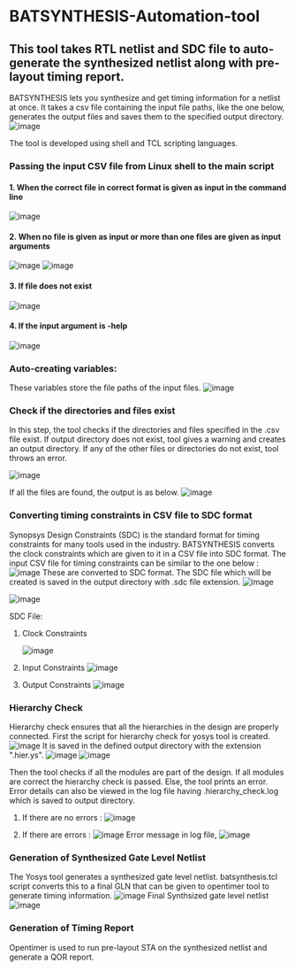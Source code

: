 # BATSYNTHESIS-Automation-tool
This tool takes RTL netlist and SDC file to auto-generate the synthesized netlist along with pre-layout timing report.
---
BATSYNTHESIS lets you synthesize and get timing information for a netlist at once. It takes a csv file containing the input file paths, like the one below, generates the output files and saves them to the specified output directory.
![image](https://github.com/apurvaaddula/BATSYNTHESIS-Automation-tool/assets/66956207/c8e93925-2538-4251-b910-2119ec74c438)

The tool is developed using shell and TCL scripting languages.

### Passing the input CSV file from Linux shell to the main script
#### 1. When the correct file in correct format is given as input in the command line
![image](https://github.com/apurvaaddula/BATSYNTHESIS-Automation-tool/assets/66956207/de18caa2-1421-4d1b-88cb-c14b43a85ce8)
#### 2. When no file is given as input or more than one files are given as input arguments
![image](https://github.com/apurvaaddula/BATSYNTHESIS-Automation-tool/assets/66956207/a6ecb553-1ba6-4dfb-b775-09cb8ae1d920)
![image](https://github.com/apurvaaddula/BATSYNTHESIS-Automation-tool/assets/66956207/302693a3-b026-44a4-89ed-b689f724fb20)
#### 3. If file does not exist
![image](https://github.com/apurvaaddula/BATSYNTHESIS-Automation-tool/assets/66956207/1fa21bd9-590c-4b06-89f0-f8a5a72868fb)
#### 4. If the input argument is -help 
![image](https://github.com/apurvaaddula/BATSYNTHESIS-Automation-tool/assets/66956207/6ba77318-7452-418f-9ef8-e2772e822b83)

### Auto-creating variables:
These variables store the file paths of the input files. 
![image](https://github.com/apurvaaddula/BATSYNTHESIS-Automation-tool/assets/66956207/58d00c2a-7db5-49ac-80a8-0dc125772806)
### Check if the directories and files exist
In this step, the tool checks if the directories and files specified in the .csv file exist.
If output directory does not exist, tool gives a warning and creates an output directory.
If any of the other files or directories do not exist, tool throws an error.

![image](https://github.com/apurvaaddula/BATSYNTHESIS-Automation-tool/assets/66956207/ae872131-87e8-4973-91dd-f7eddeea381c)

If all the files are found, the output is as below.
![image](https://github.com/apurvaaddula/BATSYNTHESIS-Automation-tool/assets/66956207/757db436-78d0-4ecd-8f6d-c05315fefe28)

### Converting timing constraints in CSV file to SDC format
Synopsys Design Constraints (SDC) is the standard format for timing constraints for many tools used in the industry.
BATSYNTHESIS converts the clock constraints which are given to it in a CSV file into SDC format.
The input CSV file for timing constraints can be similar to the one below :
![image](https://github.com/apurvaaddula/BATSYNTHESIS-Automation-tool/assets/66956207/401dcc37-c8b9-41bd-b417-0679cf34f237)
These are converted to SDC format. The SDC file which will be created is saved in the output directory with .sdc file extension.
![image](https://github.com/apurvaaddula/BATSYNTHESIS-Automation-tool/assets/66956207/a7f95de8-831c-4169-8465-1c7ddd252a42)

![image](https://github.com/apurvaaddula/BATSYNTHESIS-Automation-tool/assets/66956207/19383f92-3493-42cf-8255-66e59c1205e4)

SDC File:
1. Clock Constraints

   ![image](https://github.com/apurvaaddula/BATSYNTHESIS-Automation-tool/assets/66956207/53e6e3ea-8b9d-488f-b3f9-02410d20ce6c)

2. Input Constraints
![image](https://github.com/apurvaaddula/BATSYNTHESIS-Automation-tool/assets/66956207/7540435f-7be1-4351-adf8-b11decc7194f)

3. Output Constraints
![image](https://github.com/apurvaaddula/BATSYNTHESIS-Automation-tool/assets/66956207/079f9bba-3532-4102-a431-bbcd75841721)

### Hierarchy Check
Hierarchy check ensures that all the hierarchies in the design are properly connected.
First the script for hierarchy check for yosys tool is created. 
![image](https://github.com/apurvaaddula/BATSYNTHESIS-Automation-tool/assets/66956207/8db3e7fa-20d6-4776-a197-1850f413fa68)
It is saved in the defined output directory with the extension ".hier.ys".
![image](https://github.com/apurvaaddula/BATSYNTHESIS-Automation-tool/assets/66956207/8fc54a52-a0a0-4b08-9a78-e7bcee1db136)
![image](https://github.com/apurvaaddula/BATSYNTHESIS-Automation-tool/assets/66956207/f84012bd-bd76-4dbe-8917-91c5fcd03c65)


Then the tool checks if all the modules are part of the design. If all modules are correct the hierarchy check is passed. Else, the tool prints an error. Error details can also be viewed in the log file having .hierarchy_check.log which is saved to output directory.

1. If there are no errors :
![image](https://github.com/apurvaaddula/BATSYNTHESIS-Automation-tool/assets/66956207/38281408-d9cb-42e9-8e29-838c4a6b7dfc)

2. If there are errors :
   ![image](https://github.com/apurvaaddula/BATSYNTHESIS-Automation-tool/assets/66956207/7d465ff3-d335-4aad-9041-5a5e91cc19b6)
   Error message in log file,
   ![image](https://github.com/apurvaaddula/BATSYNTHESIS-Automation-tool/assets/66956207/82d0c4cd-193c-46b5-a0b6-b60b304d99b3)

### Generation of Synthesized Gate Level Netlist
The Yosys tool generates a synthesized gate level netlist. batsynthesis.tcl script converts this to a final GLN that can be given to opentimer tool to generate timing information.
![image](https://github.com/apurvaaddula/BATSYNTHESIS-Automation-tool/assets/66956207/b92cf9ec-80b8-4dcb-a2e6-8a53781d18cd)
Final Synthsized gate level netlist
![image](https://github.com/apurvaaddula/BATSYNTHESIS-Automation-tool/assets/66956207/8ec13fb0-5ac0-4f98-93e4-9dfa5b54d9f2)

### Generation of Timing Report
Opentimer is used to run pre-layout STA on the synthesized netlist and generate a QOR report.





















